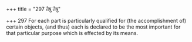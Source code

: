 +++
title = "297 तेषु तेषु"

+++
297	For each part is particularly qualified for (the accomplishment of) certain objects, (and thus) each is declared to be the most important for that particular purpose which is effected by its means.